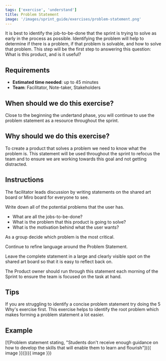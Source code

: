 ```yaml
---
tags: ['exercise', 'understand']
title: Problem Statement
image: '/images/sprint_guide/exercises/problem-statement.png'
---
```


It is best to identify the job-to-be-done that the sprint is trying to solve as
early in the process as possible. Identifying the problem will help to
determine if there is a problem, if that problem is solvable, and how to solve
that problem. This step will be the first step to answering this question: What
is this product, and is it useful?

## Requirements
- **Estimated time needed**: up to 45 minutes
- **Team**: Facilitator, Note-taker, Stakeholders

## When should we do this exercise?

Close to the beginning the undertand phase, you will continue to use the
problem statement as a resource throughout the sprint.

## Why should we do this exercise?

To create a product that solves a problem we need to know what the problem is.
This statement will be used throughout the sprint to refocus the team and to
ensure we are working towards this goal and not getting distracted.

## Instructions

The facilitator leads discussion by writing statements on the shared art board
or Miro board for everyone to see.

Write down all of the potential problems that the user has.

- What are all the jobs-to-be-done?
- What is the problem that this product is going to solve?
- What is the motivation behind what the user wants?

As a group decide which problem is the most critical.

Continue to refine language around the Problem Statement.

Leave the complete statement in a large and clearly visible spot on the shared
art board so that it is easy to reflect back on.

The Product owner should run through this statement each morning of the Sprint
to ensure the team is focused on the task at hand.

## Tips

If you are struggling to identify a concise problem statement try doing the 5
Why's exercise first. This exercise helps to identify the root problem which
makes forming a problem statement a lot easier.

## Example
[![Problem statement stating, "Students don't receive enough guidance on how to develop the skills that will enable them to learn and flourish"]({{ image }})]({{ image }})
